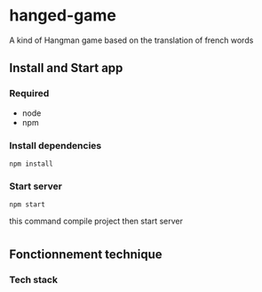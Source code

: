 # hanged-game
A kind of Hangman game based on the translation of french words

## Install and Start app

### Required

- node
- npm

### Install dependencies

```
npm install
```

### Start server

```
npm start
```
this command compile project then start server


#


## Fonctionnement technique

### Tech stack
